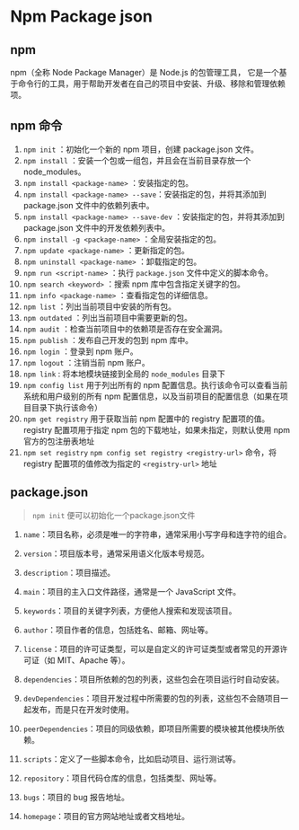# Npm Package json
## npm
npm（全称 Node Package Manager）是 Node.js 的包管理工具，
它是一个基于命令行的工具，用于帮助开发者在自己的项目中安装、升级、移除和管理依赖项。

## npm 命令
1. `npm init` ：初始化一个新的 npm 项目，创建 package.json 文件。
2. `npm install` ：安装一个包或一组包，并且会在当前目录存放一个node_modules。
3. `npm install <package-name>` ：安装指定的包。
4. `npm install <package-name> --save`：安装指定的包，并将其添加到 package.json 文件中的依赖列表中。
5. `npm install <package-name> --save-dev` ：安装指定的包，并将其添加到 package.json 文件中的开发依赖列表中。
6. `npm install -g <package-name>` ：全局安装指定的包。
7. `npm update <package-name>` ：更新指定的包。
8. `npm uninstall <package-name>` ：卸载指定的包。
9. `npm run <script-name>` ：执行 `package.json` 文件中定义的脚本命令。
10. `npm search <keyword>` ：搜索 npm 库中包含指定关键字的包。
11. `npm info <package-name>` ：查看指定包的详细信息。
12. `npm list` ：列出当前项目中安装的所有包。
13. `npm outdated` ：列出当前项目中需要更新的包。
14. `npm audit` ：检查当前项目中的依赖项是否存在安全漏洞。
15. `npm publish` ：发布自己开发的包到 npm 库中。
16. `npm login` ：登录到 npm 账户。
17. `npm logout` ：注销当前 npm 账户。
18. `npm link` : 将本地模块链接到全局的 `node_modules` 目录下
19. `npm config list` 用于列出所有的 npm 配置信息。执行该命令可以查看当前系统和用户级别的所有 npm 配置信息，以及当前项目的配置信息（如果在项目目录下执行该命令）
20. `npm get registry` 用于获取当前 npm 配置中的 registry 配置项的值。registry 配置项用于指定 npm 包的下载地址，如果未指定，则默认使用 npm 官方的包注册表地址
21. `npm set registry` `npm config set registry <registry-url>` 命令，将 registry 配置项的值修改为指定的 `<registry-url>` 地址

## package.json

> `npm init` 便可以初始化一个package.json文件

1. `name`：项目名称，必须是唯一的字符串，通常采用小写字母和连字符的组合。

2. `version`：项目版本号，通常采用语义化版本号规范。

3. `description`：项目描述。

4. `main`：项目的主入口文件路径，通常是一个 JavaScript 文件。

5. `keywords`：项目的关键字列表，方便他人搜索和发现该项目。

6. `author`：项目作者的信息，包括姓名、邮箱、网址等。

7. `license`：项目的许可证类型，可以是自定义的许可证类型或者常见的开源许可证（如 MIT、Apache 等）。

8. `dependencies`：项目所依赖的包的列表，这些包会在项目运行时自动安装。

9. `devDependencies`：项目开发过程中所需要的包的列表，这些包不会随项目一起发布，而是只在开发时使用。

10. `peerDependencies`：项目的同级依赖，即项目所需要的模块被其他模块所依赖。

11. `scripts`：定义了一些脚本命令，比如启动项目、运行测试等。

12. `repository`：项目代码仓库的信息，包括类型、网址等。

13. `bugs`：项目的 bug 报告地址。

14. `homepage`：项目的官方网站地址或者文档地址。




